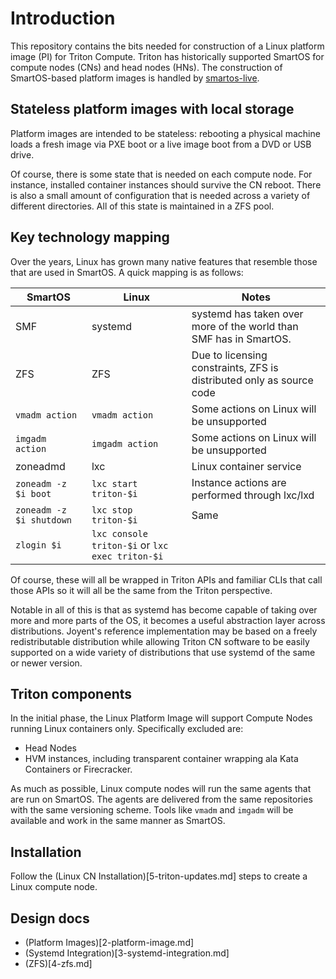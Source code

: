 <!--
    This Source Code Form is subject to the terms of the Mozilla Public
    License, v. 2.0. If a copy of the MPL was not distributed with this
    file, You can obtain one at http://mozilla.org/MPL/2.0/.
-->

<!--
    Copyright 2020 Joyent, Inc
-->

# Introduction

This repository contains the bits needed for construction of a Linux platform
image (PI) for Triton Compute.  Triton has historically supported SmartOS for
compute nodes (CNs) and head nodes (HNs).  The construction of SmartOS-based
platform images is handled by
[smartos-live](https://github.com/joyent/smartos-live).

## Stateless platform images with local storage

Platform images are intended to be stateless: rebooting a physical machine loads
a fresh image via PXE boot or a live image boot from a DVD or USB drive.

Of course, there is some state that is needed on each compute node.  For
instance, installed container instances should survive the CN reboot.  There is
also a small amount of configuration that is needed across a variety of
different directories.  All of this state is maintained in a ZFS pool.

## Key technology mapping

Over the years, Linux has grown many native features that resemble those that
are used in SmartOS.  A quick mapping is as follows:

| SmartOS                  | Linux                 | Notes                                    |
|--------------------------|-----------------------|------------------------------------------|
| SMF                      | systemd               | systemd has taken over more of the world than SMF has in SmartOS. |
| ZFS                      | ZFS                   | Due to licensing constraints, ZFS is distributed only as source code |
| `vmadm action`           | `vmadm action`        | Some actions on Linux will be unsupported |
| `imgadm action`          | `imgadm action`       | Some actions on Linux will be unsupported |
| zoneadmd                 | lxc                   | Linux container service |
| `zoneadm -z $i boot`     | `lxc start triton-$i` | Instance actions are performed through lxc/lxd |
| `zoneadm -z $i shutdown` | `lxc stop triton-$i`  | Same |
| `zlogin $i`              | `lxc console triton-$i` or `lxc exec triton-$i` | |

Of course, these will all be wrapped in Triton APIs and familiar CLIs that call
those APIs so it will all be the same from the Triton perspective.

Notable in all of this is that as systemd has become capable of taking over more
and more parts of the OS, it becomes a useful abstraction layer across
distributions.  Joyent's reference implementation may be based on a freely
redistributable distribution while allowing Triton CN software to be easily
supported on a wide variety of distributions that use systemd of the same or
newer version.

## Triton components

In the initial phase, the Linux Platform Image will support Compute Nodes
running Linux containers only.  Specifically excluded are:

* Head Nodes
* HVM instances, including transparent container wrapping ala Kata Containers or
  Firecracker.

As much as possible, Linux compute nodes will run the same agents that are run
on SmartOS.  The agents are delivered from the same repositories with the same
versioning scheme.  Tools like `vmadm` and `imgadm` will be available and work
in the same manner as SmartOS.

## Installation

Follow the (Linux CN Installation)[5-triton-updates.md] steps to create a Linux
compute node.

## Design docs

* (Platform Images)[2-platform-image.md]
* (Systemd Integration)[3-systemd-integration.md]
* (ZFS)[4-zfs.md]
